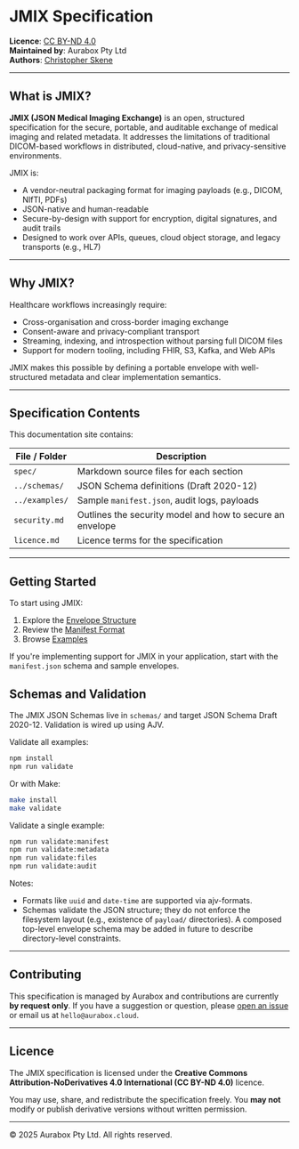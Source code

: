 # JMIX Specification

**Licence**: [CC BY-ND 4.0](https://creativecommons.org/licenses/by-nd/4.0/)  
**Maintained by**: Aurabox Pty Ltd  
**Authors**: [Christopher Skene](https://www.linkedin.com/in/xtfer/)

---

## What is JMIX?

**JMIX (JSON Medical Imaging Exchange)** is an open, structured specification for the secure, portable, and auditable exchange of medical imaging and related metadata. It addresses the limitations of traditional DICOM-based workflows in distributed, cloud-native, and privacy-sensitive environments.

JMIX is:

- A vendor-neutral packaging format for imaging payloads (e.g., DICOM, NIfTI, PDFs)
- JSON-native and human-readable
- Secure-by-design with support for encryption, digital signatures, and audit trails
- Designed to work over APIs, queues, cloud object storage, and legacy transports (e.g., HL7)

---

## Why JMIX?

Healthcare workflows increasingly require:

- Cross-organisation and cross-border imaging exchange  
- Consent-aware and privacy-compliant transport  
- Streaming, indexing, and introspection without parsing full DICOM files  
- Support for modern tooling, including FHIR, S3, Kafka, and Web APIs

JMIX makes this possible by defining a portable envelope with well-structured metadata and clear implementation semantics.

---

## Specification Contents

This documentation site contains:

| File / Folder   | Description                                           |
|-----------------|-------------------------------------------------------|
| `spec/`         | Markdown source files for each section                |
| `../schemas/`   | JSON Schema definitions (Draft 2020-12)               |
| `../examples/`  | Sample `manifest.json`, audit logs, payloads          |
| `security.md`   | Outlines the security model and how to secure an envelope |
| `licence.md`    | Licence terms for the specification                   |

---

## Getting Started

To start using JMIX:

1. Explore the [Envelope Structure](spec/envelope.md)
2. Review the [Manifest Format](spec/envelope/manifest.md)
3. Browse [Examples](../examples/)

If you're implementing support for JMIX in your application, start with the `manifest.json` schema and sample envelopes.

## Schemas and Validation

The JMIX JSON Schemas live in `schemas/` and target JSON Schema Draft 2020-12. Validation is wired up using AJV.

Validate all examples:

```sh
npm install
npm run validate
```

Or with Make:

```sh
make install
make validate
```

Validate a single example:

```sh
npm run validate:manifest
npm run validate:metadata
npm run validate:files
npm run validate:audit
```

Notes:
- Formats like `uuid` and `date-time` are supported via ajv-formats.
- Schemas validate the JSON structure; they do not enforce the filesystem layout (e.g., existence of `payload/` directories). A composed top-level envelope schema may be added in future to describe directory-level constraints.

---

## Contributing

This specification is managed by Aurabox and contributions are currently **by request only**. If you have a suggestion or question, please [open an issue](https://github.com/aurabox/jmix/issues) or email us at `hello@aurabox.cloud`.

---

## Licence

The JMIX specification is licensed under the **Creative Commons Attribution-NoDerivatives 4.0 International (CC BY-ND 4.0)** licence.

You may use, share, and redistribute the specification freely. You **may not** modify or publish derivative versions without written permission.

---

© 2025 Aurabox Pty Ltd. All rights reserved.
